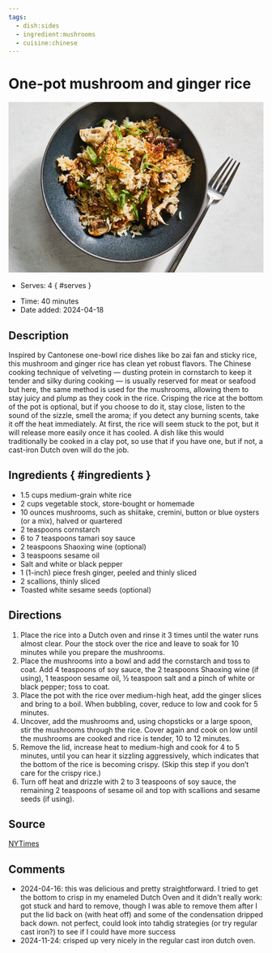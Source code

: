 ```yaml
---
tags:
  - dish:sides
  - ingredient:mushrooms
  - cuisine:chinese
---
```

<!-- Tags can have colon, but no space around it -->

# One-pot mushroom and ginger rice

![Recipe picture](../images/hm-mushroom-and-ginger-rice-tmwc-master768.jpg)

<!-- Serves has to be a single number, no dashes, but text is allowed after the
number (e.g., 24 cookies) -->
- Serves: 4
{ #serves }
<!-- Time is not parsed, so anything can be input here, and additional
values can be added (e.g., "active time", "cooking time", etc) -->
- Time: 40 minutes
- Date added: 2024-04-18

## Description

Inspired by Cantonese one-bowl rice dishes like bo zai fan and sticky rice, this mushroom and ginger rice has clean yet robust flavors. The Chinese cooking technique of velveting — dusting protein in cornstarch to keep it tender and silky during cooking — is usually reserved for meat or seafood but here, the same method is used for the mushrooms, allowing them to stay juicy and plump as they cook in the rice. Crisping the rice at the bottom of the pot is optional, but if you choose to do it, stay close, listen to the sound of the sizzle, smell the aroma; if you detect any burning scents, take it off the heat immediately. At first, the rice will seem stuck to the pot, but it will release more easily once it has cooled. A dish like this would traditionally be cooked in a clay pot, so use that if you have one, but if not, a cast-iron Dutch oven will do the job.

## Ingredients { #ingredients }

<!-- Decimals are allowed, fractions are not. For ranges, use only a single dash
and no spaces between the numbers. -->
- 1.5 cups medium-grain white rice
- 2 cups vegetable stock, store-bought or homemade
- 10 ounces mushrooms, such as shiitake, cremini, button or blue oysters (or a mix), halved or quartered
- 2 teaspoons cornstarch
- 6 to 7 teaspoons tamari soy sauce
- 2 teaspoons Shaoxing wine (optional)
- 3 teaspoons sesame oil
- Salt and white or black pepper
- 1 (1-inch) piece fresh ginger, peeled and thinly sliced
- 2 scallions, thinly sliced
- Toasted white sesame seeds (optional)

## Directions

<!-- If you have a direction that refers to a number of some ingredient, wrap
the number in asterisks and add `{.ingredient-num}` afterwards. For example,
write `Add 2 Tbsp oil to pan` as `Add *2*{.ingredient-num} to pan`. This allows
us to properly change the number when changing the serves value. -->

1. Place the rice into a Dutch oven and rinse it 3 times until the water runs almost clear. Pour the stock over the rice and leave to soak for 10 minutes while you prepare the mushrooms.
2. Place the mushrooms into a bowl and add the cornstarch and toss to coat. Add 4 teaspoons of soy sauce, the 2 teaspoons Shaoxing wine (if using), 1 teaspoon sesame oil, ½ teaspoon salt and a pinch of white or black pepper; toss to coat.
3. Place the pot with the rice over medium-high heat, add the ginger slices and bring to a boil. When bubbling, cover, reduce to low and cook for 5 minutes.
4. Uncover, add the mushrooms and, using chopsticks or a large spoon, stir the mushrooms through the rice. Cover again and cook on low until the mushrooms are cooked and rice is tender, 10 to 12 minutes.
5. Remove the lid, increase heat to medium-high and cook for 4 to 5 minutes, until you can hear it sizzling aggressively, which indicates that the bottom of the rice is becoming crispy. (Skip this step if you don’t care for the crispy rice.)
6. Turn off heat and drizzle with 2 to 3 teaspoons of soy sauce, the remaining 2 teaspoons of sesame oil and top with scallions and sesame seeds (if using).

## Source

[NYTimes](https://cooking.nytimes.com/recipes/1025018-one-pot-mushroom-and-ginger-rice?smid=ck-recipe-android-share)

## Comments

- 2024-04-16: this was delicious and pretty straightforward. I tried to get the bottom to crisp in my enameled Dutch Oven and it didn't really work: got stuck and hard to remove, though I was able to remove them after I put the lid back on (with heat off) and some of the condensation dripped back down. not perfect, could look into tahdig strategies (or try regular cast iron?) to see if I could have more success
- 2024-11-24: crisped up very nicely in the regular cast iron dutch oven.
